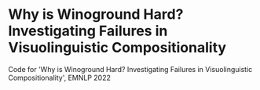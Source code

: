 # Why is Winoground Hard? Investigating Failures in Visuolinguistic Compositionality
Code for 'Why is Winoground Hard? Investigating Failures in Visuolinguistic Compositionality', EMNLP 2022
